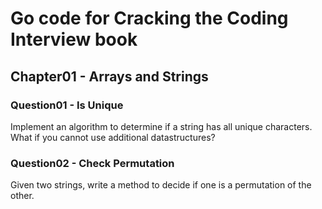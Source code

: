 # Go code for Cracking the Coding Interview book

## Chapter01 - Arrays and Strings
### Question01 - Is Unique
Implement an algorithm to determine if a string has all unique characters.
What if you cannot use additional datastructures?
### Question02 - Check Permutation
Given two strings, write a method to decide if one is a permutation of the
other.

